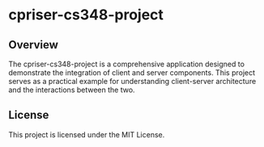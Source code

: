 # cpriser-cs348-project

## Overview
The cpriser-cs348-project is a comprehensive application designed to demonstrate the integration of client and server components. This project serves as a practical example for understanding client-server architecture and the interactions between the two.

## License
This project is licensed under the MIT License.
